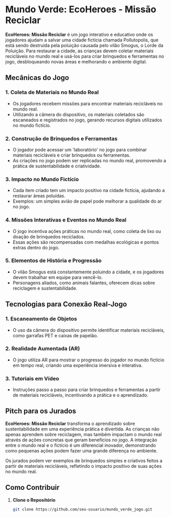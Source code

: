 # Mundo Verde: EcoHeroes - Missão Reciclar

**EcoHeroes: Missão Reciclar** é um jogo interativo e educativo onde os jogadores ajudam a salvar uma cidade fictícia chamada Pollutopolis, que está sendo destruída pela poluição causada pelo vilão Smogus, o Lorde da Poluição. Para restaurar a cidade, as crianças devem coletar materiais recicláveis no mundo real e usá-los para criar brinquedos e ferramentas no jogo, desbloqueando novas áreas e melhorando o ambiente digital.

## Mecânicas do Jogo

### 1. Coleta de Materiais no Mundo Real
- Os jogadores recebem missões para encontrar materiais recicláveis no mundo real.
- Utilizando a câmera do dispositivo, os materiais coletados são escaneados e registrados no jogo, gerando recursos digitais utilizados no mundo fictício.

### 2. Construção de Brinquedos e Ferramentas
- O jogador pode acessar um 'laboratório' no jogo para combinar materiais recicláveis e criar brinquedos ou ferramentas.
- As criações no jogo podem ser replicadas no mundo real, promovendo a prática de sustentabilidade e criatividade.

### 3. Impacto no Mundo Fictício
- Cada item criado tem um impacto positivo na cidade fictícia, ajudando a restaurar áreas poluídas.
- Exemplos: um simples avião de papel pode melhorar a qualidade do ar no jogo.

### 4. Missões Interativas e Eventos no Mundo Real
- O jogo incentiva ações práticas no mundo real, como coleta de lixo ou doação de brinquedos reciclados.
- Essas ações são recompensadas com medalhas ecológicas e pontos extras dentro do jogo.

### 5. Elementos de História e Progressão
- O vilão Smogus está constantemente poluindo a cidade, e os jogadores devem trabalhar em equipe para vencê-lo.
- Personagens aliados, como animais falantes, oferecem dicas sobre reciclagem e sustentabilidade.

## Tecnologias para Conexão Real-Jogo

### 1. Escaneamento de Objetos
- O uso da câmera do dispositivo permite identificar materiais recicláveis, como garrafas PET e caixas de papelão.

### 2. Realidade Aumentada (AR)
- O jogo utiliza AR para mostrar o progresso do jogador no mundo fictício em tempo real, criando uma experiência imersiva e interativa.

### 3. Tutoriais em Vídeo
- Instruções passo a passo para criar brinquedos e ferramentas a partir de materiais recicláveis, incentivando a prática e o aprendizado.

## Pitch para os Jurados

**EcoHeroes: Missão Reciclar** transforma o aprendizado sobre sustentabilidade em uma experiência prática e divertida. As crianças não apenas aprendem sobre reciclagem, mas também impactam o mundo real através de ações concretas que geram benefícios no jogo. A integração entre o mundo real e o fictício é um diferencial inovador, demonstrando como pequenas ações podem fazer uma grande diferença no ambiente.

Os jurados podem ver exemplos de brinquedos simples e criativos feitos a partir de materiais recicláveis, refletindo o impacto positivo de suas ações no mundo real.

## Como Contribuir

1. **Clone o Repositório**
   ```bash
   git clone https://github.com/seu-usuario/mundo_verde_jogo.git
